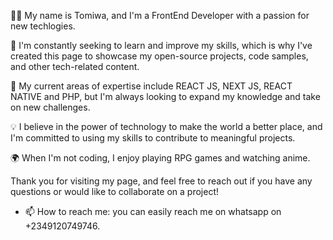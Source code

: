 👨‍💻 My name is Tomiwa, and I'm a FrontEnd Developer with a passion for new techlogies.

🚀 I'm constantly seeking to learn and improve my skills, which is why I've created this page to showcase my open-source projects, code samples, and other tech-related content.

🔧 My current areas of expertise include REACT JS, NEXT JS, REACT NATIVE and PHP, but I'm always looking to expand my knowledge and take on new challenges.

💡 I believe in the power of technology to make the world a better place, and I'm committed to using my skills to contribute to meaningful projects.

🌍 When I'm not coding, I enjoy playing RPG games and watching anime.

Thank you for visiting my page, and feel free to reach out if you have any questions or would like to collaborate on a project!
- 📫 How to reach me: you can easily reach me on whatsapp on +2349120749746.
